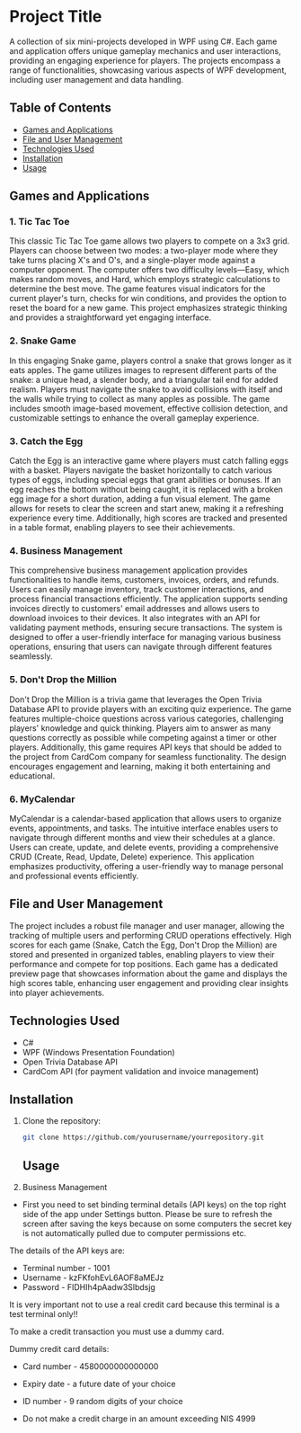# Project Title

A collection of six mini-projects developed in WPF using C#. Each game and application offers unique gameplay mechanics and user interactions, providing an engaging experience for players. The projects encompass a range of functionalities, showcasing various aspects of WPF development, including user management and data handling.

## Table of Contents

- [Games and Applications](#games-and-applications)
- [File and User Management](#file-and-user-management)
- [Technologies Used](#technologies-used)
- [Installation](#installation)
- [Usage](#usage)


## Games and Applications

### 1. Tic Tac Toe

This classic Tic Tac Toe game allows two players to compete on a 3x3 grid. Players can choose between two modes: a two-player mode where they take turns placing X's and O's, and a single-player mode against a computer opponent. The computer offers two difficulty levels—Easy, which makes random moves, and Hard, which employs strategic calculations to determine the best move. The game features visual indicators for the current player's turn, checks for win conditions, and provides the option to reset the board for a new game. This project emphasizes strategic thinking and provides a straightforward yet engaging interface.

### 2. Snake Game

In this engaging Snake game, players control a snake that grows longer as it eats apples. The game utilizes images to represent different parts of the snake: a unique head, a slender body, and a triangular tail end for added realism. Players must navigate the snake to avoid collisions with itself and the walls while trying to collect as many apples as possible. The game includes smooth image-based movement, effective collision detection, and customizable settings to enhance the overall gameplay experience.

### 3. Catch the Egg

Catch the Egg is an interactive game where players must catch falling eggs with a basket. Players navigate the basket horizontally to catch various types of eggs, including special eggs that grant abilities or bonuses. If an egg reaches the bottom without being caught, it is replaced with a broken egg image for a short duration, adding a fun visual element. The game allows for resets to clear the screen and start anew, making it a refreshing experience every time. Additionally, high scores are tracked and presented in a table format, enabling players to see their achievements.

### 4. Business Management

This comprehensive business management application provides functionalities to handle items, customers, invoices, orders, and refunds. Users can easily manage inventory, track customer interactions, and process financial transactions efficiently. The application supports sending invoices directly to customers' email addresses and allows users to download invoices to their devices. It also integrates with an API for validating payment methods, ensuring secure transactions. The system is designed to offer a user-friendly interface for managing various business operations, ensuring that users can navigate through different features seamlessly.

### 5. Don't Drop the Million

Don't Drop the Million is a trivia game that leverages the Open Trivia Database API to provide players with an exciting quiz experience. The game features multiple-choice questions across various categories, challenging players' knowledge and quick thinking. Players aim to answer as many questions correctly as possible while competing against a timer or other players. Additionally, this game requires API keys that should be added to the project from CardCom company for seamless functionality. The design encourages engagement and learning, making it both entertaining and educational.

### 6. MyCalendar

MyCalendar is a calendar-based application that allows users to organize events, appointments, and tasks. The intuitive interface enables users to navigate through different months and view their schedules at a glance. Users can create, update, and delete events, providing a comprehensive CRUD (Create, Read, Update, Delete) experience. This application emphasizes productivity, offering a user-friendly way to manage personal and professional events efficiently.

## File and User Management

The project includes a robust file manager and user manager, allowing the tracking of multiple users and performing CRUD operations effectively. High scores for each game (Snake, Catch the Egg, Don't Drop the Million) are stored and presented in organized tables, enabling players to view their performance and compete for top positions. Each game has a dedicated preview page that showcases information about the game and displays the high scores table, enhancing user engagement and providing clear insights into player achievements.

## Technologies Used

- C#
- WPF (Windows Presentation Foundation)
- Open Trivia Database API
- CardCom API (for payment validation and invoice management)

## Installation

1. Clone the repository:
   ```bash
   git clone https://github.com/yourusername/yourrepository.git
   ```

   ## Usage

1. Business Management
  - First you need to set binding terminal details (API keys) on the top right side of the app under Settings button.
  Please be sure to refresh the screen after saving the keys because on some computers the secret key is not automatically pulled due to computer permissions etc.

 The details of the API keys are:
 - Terminal number - 1001
 - Username - kzFKfohEvL6AOF8aMEJz
 - Password - FIDHIh4pAadw3Slbdsjg

  It is very important not to use a real credit card because this terminal is a test terminal only!!

  
  To make a credit transaction you must use a dummy card.

  
  Dummy credit card details:

  
 - Card number - 4580000000000000
 - Expiry date - a future date of your choice
 - ID number - 9 random digits of your choice

 - Do not make a credit charge in an amount exceeding NIS 4999
  

